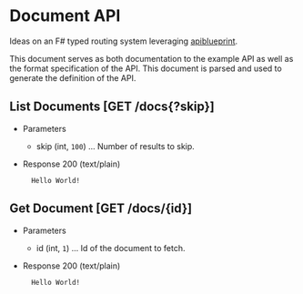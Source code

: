 ﻿# Document API
Ideas on an F# typed routing system leveraging 
[apiblueprint](http://apiblueprint.org).

This document serves as both documentation to the example API as well
as the format specification of the API. This document is parsed and
used to generate the definition of the API.

## List Documents [GET /docs{?skip}]
+ Parameters

    + skip (int, `100`) ... Number of results to skip.

+ Response 200 (text/plain)

        Hello World!

## Get Document [GET /docs/{id}]
+ Parameters

    + id (int, `1`) ... Id of the document to fetch.

+ Response 200 (text/plain)

        Hello World!

